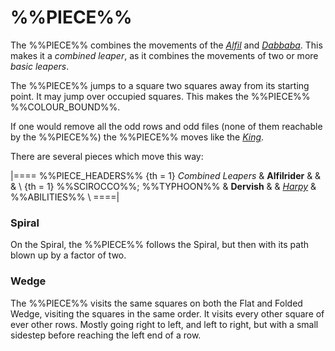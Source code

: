 # %%PIECE%%

The %%PIECE%% combines the movements of the [*Alfil*](alfil.html) and
[*Dabbaba*](dabbaba.html). This makes it a *combined leaper*, as it
combines the movements of two or more *basic leapers*.

The %%PIECE%% jumps to a square two squares away from its starting
point. It may jump over occupied squares. 
This makes the %%PIECE%% %%COLOUR_BOUND%%.

If one would remove all the odd rows and odd files (none of them 
reachable by the %%PIECE%%) the %%PIECE%% moves like the 
[*King*](king.html).

There are several pieces which move this way:

|====
%%PIECE_HEADERS%%
{th = 1} *Combined Leapers*
       & **Alfilrider** & & & \\
{th = 1} %%SCIROCCO%%; %%TYPHOON%%
       & **Dervish**
       & & [*Harpy*](genie.html?piece=harpy) & %%ABILITIES%% \\
====|

### Spiral

On the Spiral, the %%PIECE%% follows the Spiral, but then with
its path blown up by a factor of two.

### Wedge

The %%PIECE%% visits the same squares on both the Flat and Folded
Wedge, visiting the squares in the same order. It visits every other
square of ever other rows. Mostly going right to left, and left to
right, but with a small sidestep before reaching the left end of a row.

